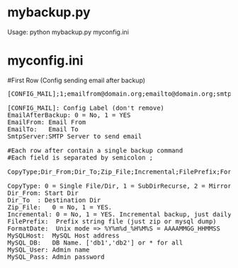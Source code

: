 # mybackup.py

Usage: python mybackup.py myconfig.ini

# myconfig.ini

#First Row (Config sending email after backup)

<pre>
[CONFIG_MAIL];1;emailfrom@domain.org;emailto@domain.org;smtpserver

[CONFIG_MAIL]: Config Label (don't remove)
EmailAfterBackup: 0 = No, 1 = YES
EmailFrom: Email From
EmailTo:   Email To
SmtpServer:SMTP Server to send email

#Each row after contain a single backup command
#Each field is separated by semicolon ;

CopyType;Dir_From;Dir_To;Zip_File;Incremental;FilePrefix;FormatDate;MySQLHost;MySQL_DB;MySQL_User;MySQL_Pass

CopyType: 0 = Single File/Dir, 1 = SubDirRecurse, 2 = Mirror (NO ZIP)
Dir_From: Start Dir
Dir_To  : Destination Dir
Zip_File:	0 = No, 1 = YES. 
Incremental: 0 = No, 1 = YES. Incremental backup, just daily touched file
FilePrefix:  Prefix string file (just zip or mysql dump)
FormatDate:  Unix mode => %Y%m%d_%H%M%S = AAAAMMGG_HHMMSS
MySQLHost:  MySQL Host address
MySQL_DB:   DB Name. ['db1','db2'] or * for all
MySQL_User: Admin name
MySQL_Pass: Admin password

</pre>
